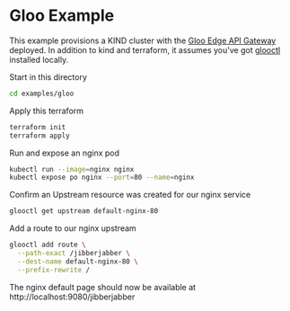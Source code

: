 # Gloo Example

This example provisions a KIND cluster with the [Gloo Edge API Gateway](https://docs.solo.io/gloo-edge/latest/) deployed. In addition to kind and terraform, it assumes you've got [glooctl](https://docs.solo.io/gloo-edge/latest/getting_started/) installed locally.

Start in this directory
```bash
cd examples/gloo
```

Apply this terraform
```bash
terraform init
terraform apply
```

Run and expose an nginx pod
```bash
kubectl run --image=nginx nginx
kubectl expose po nginx --port=80 --name=nginx
```

Confirm an Upstream resource was created for our nginx service
```bash
glooctl get upstream default-nginx-80
```

Add a route to our nginx upstream
```bash
glooctl add route \
  --path-exact /jibberjabber \
  --dest-name default-nginx-80 \
  --prefix-rewrite /
```

The nginx default page should now be available at http://localhost:9080/jibberjabber
